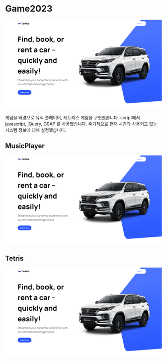 # Game2023

![image](https://github.com/dongjin6539/car_showcase/blob/main/image.png)

게임을 배경으로 뮤직 플레이어, 테트리스 게임을 구현했습니다.
script에서 javascript, jQuery, GSAP 를 사용했습니다.
주기적으로 현재 시간과 사용되고 있는 시스템 정보에 대해 설정했습니다.

## MusicPlayer

![image](https://github.com/dongjin6539/car_showcase/blob/main/image.png)

## Tetris

![image](https://github.com/dongjin6539/car_showcase/blob/main/image.png)
